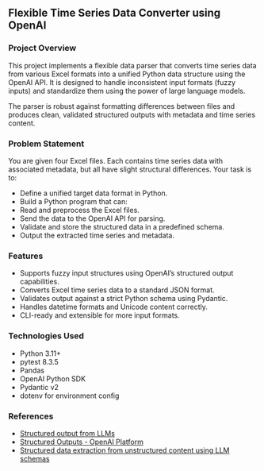 ## Flexible Time Series Data Converter using OpenAI
### Project Overview
This project implements a flexible data parser that converts time series data from various Excel formats into a unified Python data structure using the OpenAI API. It is designed to handle inconsistent input formats (fuzzy inputs) and standardize them using the power of large language models.

The parser is robust against formatting differences between files and produces clean, validated structured outputs with metadata and time series content.

### Problem Statement
You are given four Excel files. Each contains time series data with associated metadata, but all have slight structural differences.
Your task is to:
- Define a unified target data format in Python.
- Build a Python program that can:
- Read and preprocess the Excel files.
- Send the data to the OpenAI API for parsing.
- Validate and store the structured data in a predefined schema.
- Output the extracted time series and metadata.

### Features
- Supports fuzzy input structures using OpenAI’s structured output capabilities.
- Converts Excel time series data to a standard JSON format.
- Validates output against a strict Python schema using Pydantic.
- Handles datetime formats and Unicode content correctly.
- CLI-ready and extensible for more input formats.

### Technologies Used
- Python 3.11+
- pytest 8.3.5
- Pandas
- OpenAI Python SDK
- Pydantic v2
- dotenv for environment config

### References
- [Structured output from LLMs](https://www.thoughtworks.com/radar/techniques/structured-output-from-llms)
- [Structured Outputs - OpenAI Platform](https://platform.openai.com/docs/guides/structured-outputs?api-mode=responses)
- [Structured data extraction from unstructured content using LLM schemas](https://simonwillison.net/2025/Feb/28/llm-schemas/#structured-data-extraction-is-a-killer-app-for-llms)